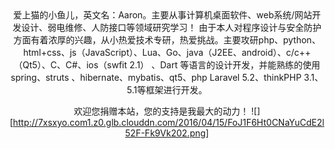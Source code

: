 <center>
爱上猫的小鱼儿，英文名：Aaron。主要从事计算机桌面软件、web系统/网站开发设计、弱电维修、人防接口等领域研究学习！
由于本人对程序设计与安全防护方面有着浓厚的兴趣，从小热爱技术专研，热爱挑战。主要攻研php、python、html+css、js（JavaScript）、Lua、Go、java（J2EE、android）、c/c++（Qt5）、C、C#、ios（swfit 2.1） 、Dart 等语言的设计开发，并能熟练的使用spring、struts 、hibernate、mybatis、qt5、php Laravel 5.2、thinkPHP 3.1、5.1等框架进行开发。

欢迎您捐赠本站，您的支持是我最大的动力！
![][http://7xsxyo.com1.z0.glb.clouddn.com/2016/04/15/FoJ1F6Ht0CNaYuCdE2l52F-Fk9Vk202.png]
</center>
<br/>
